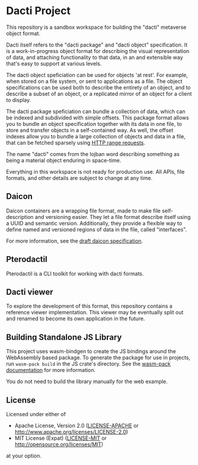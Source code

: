 # Dacti Project

This repository is a sandbox workspace for building the "dacti" metaverse object format.

Dacti itself refers to the "dacti package" and "dacti object" specification.
It is a work-in-progress object format for describing the visual representation of data, and
attaching functionality to that data, in an and extensible way that's easy to support at various
levels.

The dacti object speficiation can be used for objects 'at rest'.
For example, when stored on a file system, or sent to applications as a file.
The object specifications can be used both to describe the entirety of an object, and to describe a
subset of an object, or a replicated mirror of an object for a client to display.

The dacti package speficiation can bundle a collection of data, which can be indexed and
subdivided with simple offsets.
This package format allows you to bundle an object specification together with its data in one
file, to store and transfer objects in a self-contained way.
As well, the offset indexes allow you to bundle a large collection of objects and data in a file,
that can be fetched sparsely using [HTTP range requests](https://developer.mozilla.org/en-US/docs/Web/HTTP/Range_requests).

The name "dacti" comes from the lojban word describing something as being a material object
enduring in space-time.

Everything in this workspace is not ready for production use.
All APIs, file formats, and other details are subject to change at any time.

## Daicon

Daicon containers are a wrapping file format, made to make file self-description and versioning easier. They let a file format describe itself using a UUID and semantic version. Additionally, they provide a flexible way to define named and versioned regions of data in the file, called "interfaces".

For more information, see the [draft daicon specification](docs/daicon.md).

## Pterodactil

Pterodactil is a CLI toolkit for working with dacti formats.

## Dacti viewer

To explore the development of this format, this repository contains a reference viewer
implementation.
This viewer may be eventually split out and renamed to become its own application in the future.

## Building Standalone JS Library

This project uses wasm-bindgen to create the JS bindings around the WebAssembly based package.
To generate the package for use in projects, run `wasm-pack build` in the JS crate's directory.
See the [wasm-pack documentation](https://rustwasm.github.io/docs/wasm-pack/) for more
information.

You do not need to build the library manually for the web example.

## License

Licensed under either of

- Apache License, Version 2.0 ([LICENSE-APACHE](LICENSE-APACHE) or http://www.apache.org/licenses/LICENSE-2.0)
- MIT License (Expat) ([LICENSE-MIT](LICENSE-MIT) or http://opensource.org/licenses/MIT)

at your option.
